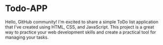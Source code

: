 # Todo-APP
Hello, GitHub community! I'm excited to share a simple ToDo list application that I've created using HTML, CSS, and JavaScript. This project is a great way to practice your web development skills and create a practical tool for managing your tasks.
